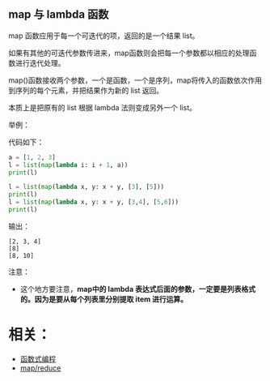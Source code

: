 


## map 与 lambda 函数


map 函数应用于每一个可迭代的项，返回的是一个结果 list。

如果有其他的可迭代参数传进来，map函数则会把每一个参数都以相应的处理函数进行迭代处理。

map()函数接收两个参数，一个是函数，一个是序列，map将传入的函数依次作用到序列的每个元素，并把结果作为新的 list 返回。

本质上是把原有的 list 根据 lambda 法则变成另外一个 list。

举例：



代码如下：

```py
a = [1, 2, 3]
l = list(map(lambda i: i + 1, a))
print(l)

l = list(map(lambda x, y: x + y, [3], [5]))
print(l)
l = list(map(lambda x, y: x + y, [3,4], [5,6]))
print(l)
```

输出：

```
[2, 3, 4]
[8]
[8, 10]
```

注意：

- 这个地方要注意，**map中的 lambda 表达式后面的参数，一定要是列表格式的。因为是要从每个列表里分别提取 item 进行运算。**






# 相关：


- [函数式编程](https://coolshell.cn/articles/10822.html)
- [map/reduce](https://www.liaoxuefeng.com/wiki/0014316089557264a6b348958f449949df42a6d3a2e542c000/0014317852443934a86aa5bb5ea47fbbd5f35282b331335000)
